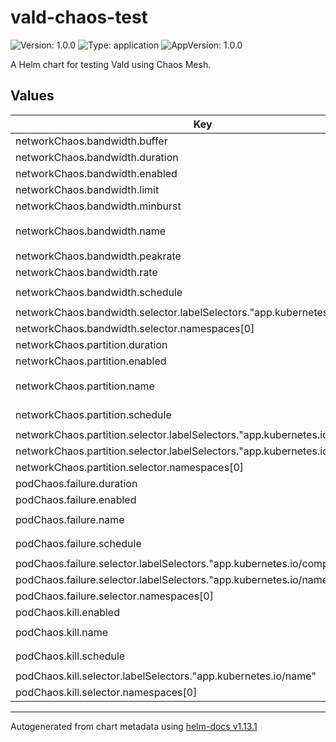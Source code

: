 # vald-chaos-test

![Version: 1.0.0](https://img.shields.io/badge/Version-1.0.0-informational?style=flat-square) ![Type: application](https://img.shields.io/badge/Type-application-informational?style=flat-square) ![AppVersion: 1.0.0](https://img.shields.io/badge/AppVersion-1.0.0-informational?style=flat-square)

A Helm chart for testing Vald using Chaos Mesh.

## Values

| Key                                                                          | Type   | Default                    | Description |
| ---------------------------------------------------------------------------- | ------ | -------------------------- | ----------- |
| networkChaos.bandwidth.buffer                                                | int    | `10000`                    |             |
| networkChaos.bandwidth.duration                                              | string | `"100ms"`                  |             |
| networkChaos.bandwidth.enabled                                               | bool   | `false`                    |             |
| networkChaos.bandwidth.limit                                                 | int    | `100`                      |             |
| networkChaos.bandwidth.minburst                                              | int    | `1000000`                  |             |
| networkChaos.bandwidth.name                                                  | string | `"vald-network-bandwidth"` |             |
| networkChaos.bandwidth.peakrate                                              | int    | `1000000`                  |             |
| networkChaos.bandwidth.rate                                                  | string | `"100kbps"`                |             |
| networkChaos.bandwidth.schedule                                              | string | `"*/3 * * * * *"`          |             |
| networkChaos.bandwidth.selector.labelSelectors."app.kubernetes.io/name"      | string | `"vald"`                   |             |
| networkChaos.bandwidth.selector.namespaces[0]                                | string | `"default"`                |             |
| networkChaos.partition.duration                                              | string | `"100ms"`                  |             |
| networkChaos.partition.enabled                                               | bool   | `false`                    |             |
| networkChaos.partition.name                                                  | string | `"vald-network-partition"` |             |
| networkChaos.partition.schedule                                              | string | `"*/3 * * * * *"`          |             |
| networkChaos.partition.selector.labelSelectors."app.kubernetes.io/component" | string | `"agent"`                  |             |
| networkChaos.partition.selector.labelSelectors."app.kubernetes.io/name"      | string | `"vald"`                   |             |
| networkChaos.partition.selector.namespaces[0]                                | string | `"default"`                |             |
| podChaos.failure.duration                                                    | string | `"10s"`                    |             |
| podChaos.failure.enabled                                                     | bool   | `false`                    |             |
| podChaos.failure.name                                                        | string | `"vald-pod-failure"`       |             |
| podChaos.failure.schedule                                                    | string | `"*/1 * * * *"`            |             |
| podChaos.failure.selector.labelSelectors."app.kubernetes.io/component"       | string | `"agent"`                  |             |
| podChaos.failure.selector.labelSelectors."app.kubernetes.io/name"            | string | `"vald"`                   |             |
| podChaos.failure.selector.namespaces[0]                                      | string | `"default"`                |             |
| podChaos.kill.enabled                                                        | bool   | `false`                    |             |
| podChaos.kill.name                                                           | string | `"vald-pod-kill"`          |             |
| podChaos.kill.schedule                                                       | string | `"*/2 * * * *"`            |             |
| podChaos.kill.selector.labelSelectors."app.kubernetes.io/name"               | string | `"vald"`                   |             |
| podChaos.kill.selector.namespaces[0]                                         | string | `"default"`                |             |

---

Autogenerated from chart metadata using [helm-docs v1.13.1](https://github.com/norwoodj/helm-docs/releases/v1.13.1)
